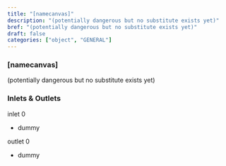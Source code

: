 ```yaml
---
title: "[namecanvas]"
description: "(potentially dangerous but no substitute exists yet)"
bref: "(potentially dangerous but no substitute exists yet)"
draft: false
categories: ["object", "GENERAL"]
---
```


### [namecanvas]

(potentially dangerous but no substitute exists yet)

### Inlets & Outlets

inlet 0

 - dummy

outlet 0

 - dummy
 
